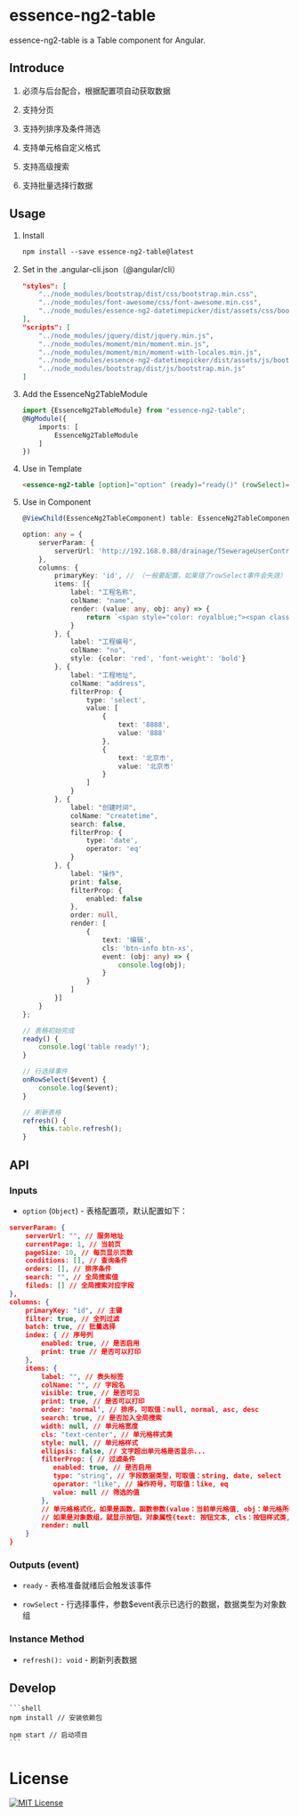 # essence-ng2-table

essence-ng2-table is a Table component for Angular.

## Introduce

1. 必须与后台配合，根据配置项自动获取数据

2. 支持分页

4. 支持列排序及条件筛选

5. 支持单元格自定义格式

6. 支持高级搜索

7. 支持批量选择行数据

## Usage

1. Install

	```shell
	npm install --save essence-ng2-table@latest
	```

2. Set in the .angular-cli.json（@angular/cli）

    ```json
    "styles": [
        "../node_modules/bootstrap/dist/css/bootstrap.min.css",
        "../node_modules/font-awesome/css/font-awesome.min.css",
        "../node_modules/essence-ng2-datetimepicker/dist/assets/css/bootstrap-datetimepicker.min.css"
    ],
    "scripts": [
        "../node_modules/jquery/dist/jquery.min.js",
        "../node_modules/moment/min/moment.min.js",
        "../node_modules/moment/min/moment-with-locales.min.js",
        "../node_modules/essence-ng2-datetimepicker/dist/assets/js/bootstrap-datetimepicker.min.js",
        "../node_modules/bootstrap/dist/js/bootstrap.min.js"
    ]
    ```

3. Add the EssenceNg2TableModule

	```typescript
	import {EssenceNg2TableModule} from "essence-ng2-table";
	@NgModule({
	    imports: [
	        EssenceNg2TableModule
	    ]
	})
	```


4. Use in Template

    ```html
    <essence-ng2-table [option]="option" (ready)="ready()" (rowSelect)="onRowSelect($event)"></essence-ng2-table>
    ```

5. Use in Component

    ```typescript
    @ViewChild(EssenceNg2TableComponent) table: EssenceNg2TableComponent;

    option: any = {
        serverParam: {
            serverUrl: 'http://192.168.0.88/drainage/TSewerageUserController/getSewerageUserListPage'
        },
        columns: {
            primaryKey: 'id', // （一般要配置，如果错了rowSelect事件会失效）
            items: [{
                label: "工程名称",
                colName: "name",
                render: (value: any, obj: any) => {
                    return `<span style="color: royalblue;"><span class="glyphicon glyphicon-user"></span>value</span>`;
                }
            }, {
                label: "工程编号",
                colName: "no",
                style: {color: 'red', 'font-weight': 'bold'}
            }, {
                label: "工程地址",
                colName: "address",
                filterProp: {
                    type: 'select',
                    value: [
                        {
                            text: '8888',
                            value: '888'
                        },
                        {
                            text: '北京市',
                            value: '北京市'
                        }
                    ]
                }
            }, {
                label: "创建时间",
                colName: "createtime",
                search: false,
                filterProp: {
                    type: 'date',
                    operator: 'eq'
                }
            }, {
                label: "操作",
                print: false,
                filterProp: {
                    enabled: false
                },
                order: null,
                render: [
                    {
                        text: '编辑',
                        cls: 'btn-info btn-xs',
                        event: (obj: any) => {
                            console.log(obj);
                        }
                    }
                ]
            }]
        }
    };

    // 表格初始完成
    ready() {
        console.log('table ready!');
    }

    // 行选择事件
    onRowSelect($event) {
        console.log($event);
    }

    // 刷新表格
    refresh() {
        this.table.refresh();
    }
    ```

## API

### Inputs

- `option` (`Object`) - 表格配置项，默认配置如下：

```json
serverParam: {
    serverUrl: "", // 服务地址
    currentPage: 1, // 当前页
    pageSize: 10, // 每页显示页数
    conditions: [], // 查询条件
    orders: [], // 排序条件
    search: "", // 全局搜索值
    fileds: [] // 全局搜索对应字段
},
columns: {
    primaryKey: "id", // 主键
    filter: true, // 全列过滤
    batch: true, // 批量选择
    index: { // 序号列
        enabled: true, // 是否启用
        print: true // 是否可以打印
    },
    items: {
        label: "", // 表头标签
        colName: "", // 字段名
        visible: true, // 是否可见
        print: true, // 是否可以打印
        order: 'normal', // 排序，可取值：null, normal, asc, desc
        search: true, // 是否加入全局搜索
        width: null, // 单元格宽度
        cls: "text-center", // 单元格样式类
        style: null, // 单元格样式
        ellipsis: false, // 文字超出单元格是否显示...
        filterProp: { // 过滤条件
           enabled: true, // 是否启用
           type: "string", // 字段数据类型，可取值：string, date, select
           operator: "like", // 操作符号，可取值：like, eq
           value: null // 筛选的值
        },
        // 单元格格式化，如果是函数，函数参数(value：当前单元格值, obj：单元格所在行数据对象)，单元格显示函数返回的值。
        // 如果是对象数组，就显示按钮，对象属性{text: 按钮文本, cls：按钮样式类, event：按钮点击事件}
        render: null
    }
}
```

### Outputs (event)

- `ready` - 表格准备就绪后会触发该事件

- `rowSelect` - 行选择事件，参数$event表示已选行的数据，数据类型为对象数组

### Instance Method

- `refresh(): void` - 刷新列表数据

## Develop

	```shell
	npm install // 安装依赖包

	npm start // 启动项目
	```

# License

[![MIT License](https://img.shields.io/badge/license-MIT-blue.svg?style=flat)](/LICENSE)
